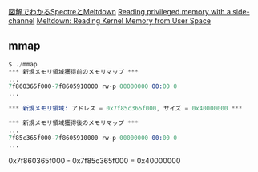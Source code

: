 
[図解でわかるSpectreとMeltdown](https://speakerdeck.com/sat/tu-jie-dewakaruspectretomeltdown)
[Reading privileged memory with a side-channel](https://googleprojectzero.blogspot.com/2018/01/reading-privileged-memory-with-side.html)
[Meltdown: Reading Kernel Memory from User Space](https://www.usenix.org/conference/usenixsecurity18/presentation/lipp)

## mmap

```s
$ ./mmap 
*** 新規メモリ領域獲得前のメモリマップ ***
...
7f860365f000-7f8605910000 rw-p 00000000 00:00 0 
...

*** 新規メモリ領域: アドレス = 0x7f85c365f000, サイズ = 0x40000000 ***

*** 新規メモリ領域獲得後のメモリマップ ***
...
7f85c365f000-7f8605910000 rw-p 00000000 00:00 0 
...
```

0x7f860365f000 - 0x7f85c365f000 = 0x40000000